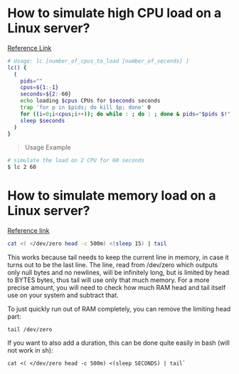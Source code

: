 # How to simulate high CPU load on a Linux server?

[Reference Link](https://superuser.com/questions/443406/how-can-i-produce-high-cpu-load-on-a-linux-server)

```bash
# Usage: lc [number_of_cpus_to_load [number_of_seconds] ]
lc() {
  (
    pids=""
    cpus=${1:-1}
    seconds=${2:-60}
    echo loading $cpus CPUs for $seconds seconds
    trap 'for p in $pids; do kill $p; done' 0
    for ((i=0;i<cpus;i++)); do while : ; do : ; done & pids="$pids $!"; done
    sleep $seconds
  )
}
```

> Usage Example

```bash
# simulate the load on 2 CPU for 60 seconds
$ lc 2 60
```

# How to simulate memory load on a Linux server?

[Reference link](https://unix.stackexchange.com/questions/99334/how-to-fill-90-of-the-free-memory)

```bash
cat <( </dev/zero head -c 500m) <(sleep 15) | tail
```

This works because tail needs to keep the current line in memory, in case it turns out to be the last line. The line, read from /dev/zero which outputs only null bytes and no newlines, will be infinitely long, but is limited by head to BYTES bytes, thus tail will use only that much memory. For a more precise amount, you will need to check how much RAM head and tail itself use on your system and subtract that.

To just quickly run out of RAM completely, you can remove the limiting head part:
```
tail /dev/zero
```

If you want to also add a duration, this can be done quite easily in bash (will not work in sh):
```
cat <( </dev/zero head -c 500m) <(sleep SECONDS) | tail`
```
